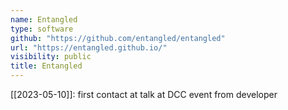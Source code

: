 ```yaml
---
name: Entangled
type: software
github: "https://github.com/entangled/entangled"
url: "https://entangled.github.io/"
visibility: public
title: Entangled
---
```

[[2023-05-10]]: first contact at talk at DCC event from developer
